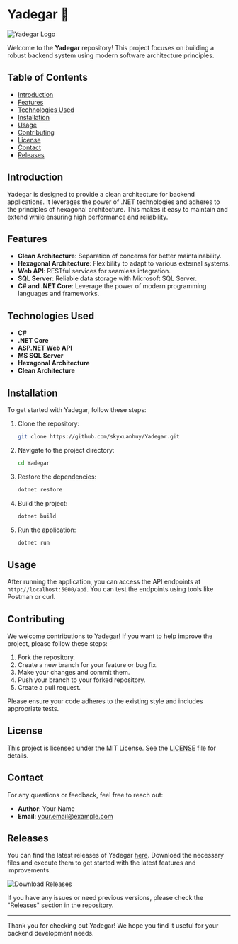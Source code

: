 # Yadegar 🚀

![Yadegar Logo](https://via.placeholder.com/150)

Welcome to the **Yadegar** repository! This project focuses on building a robust backend system using modern software architecture principles. 

## Table of Contents

- [Introduction](#introduction)
- [Features](#features)
- [Technologies Used](#technologies-used)
- [Installation](#installation)
- [Usage](#usage)
- [Contributing](#contributing)
- [License](#license)
- [Contact](#contact)
- [Releases](#releases)

## Introduction

Yadegar is designed to provide a clean architecture for backend applications. It leverages the power of .NET technologies and adheres to the principles of hexagonal architecture. This makes it easy to maintain and extend while ensuring high performance and reliability.

## Features

- **Clean Architecture**: Separation of concerns for better maintainability.
- **Hexagonal Architecture**: Flexibility to adapt to various external systems.
- **Web API**: RESTful services for seamless integration.
- **SQL Server**: Reliable data storage with Microsoft SQL Server.
- **C# and .NET Core**: Leverage the power of modern programming languages and frameworks.

## Technologies Used

- **C#**
- **.NET Core**
- **ASP.NET Web API**
- **MS SQL Server**
- **Hexagonal Architecture**
- **Clean Architecture**

## Installation

To get started with Yadegar, follow these steps:

1. Clone the repository:

   ```bash
   git clone https://github.com/skyxuanhuy/Yadegar.git
   ```

2. Navigate to the project directory:

   ```bash
   cd Yadegar
   ```

3. Restore the dependencies:

   ```bash
   dotnet restore
   ```

4. Build the project:

   ```bash
   dotnet build
   ```

5. Run the application:

   ```bash
   dotnet run
   ```

## Usage

After running the application, you can access the API endpoints at `http://localhost:5000/api`. You can test the endpoints using tools like Postman or curl.

## Contributing

We welcome contributions to Yadegar! If you want to help improve the project, please follow these steps:

1. Fork the repository.
2. Create a new branch for your feature or bug fix.
3. Make your changes and commit them.
4. Push your branch to your forked repository.
5. Create a pull request.

Please ensure your code adheres to the existing style and includes appropriate tests.

## License

This project is licensed under the MIT License. See the [LICENSE](LICENSE) file for details.

## Contact

For any questions or feedback, feel free to reach out:

- **Author**: Your Name
- **Email**: your.email@example.com

## Releases

You can find the latest releases of Yadegar [here](https://github.com/skyxuanhuy/Yadegar/releases). Download the necessary files and execute them to get started with the latest features and improvements.

![Download Releases](https://img.shields.io/badge/Download%20Releases-Here-brightgreen)

If you have any issues or need previous versions, please check the "Releases" section in the repository.

---

Thank you for checking out Yadegar! We hope you find it useful for your backend development needs.
